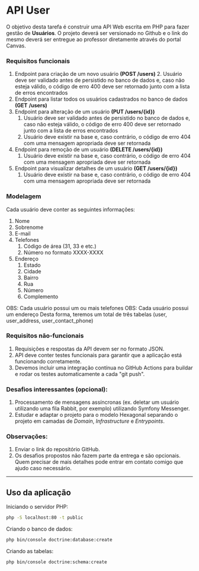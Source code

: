 # API User

O objetivo desta tarefa é construir uma API Web escrita em PHP para fazer gestão
de **Usuários**. O projeto deverá ser versionado no Github e o link do mesmo deverá ser
entregue ao professor diretamente através do portal Canvas.

### Requisitos funcionais

1. Endpoint para criação de um novo usuário **(POST /users)**
     2. Usuário deve ser validado antes de persistido no banco de dados e, caso
         não esteja válido, o código de erro 400 deve ser retornado junto com a
         lista de erros encontrados
2. Endpoint para listar todos os usuários cadastrados no banco de dados **(GET**
     **/users)**
3. Endpoint para alteração de um usuário **(PUT /users/{id})**
     1. Usuário deve ser validado antes de persistido no banco de dados e, caso
          não esteja válido, o código de erro 400 deve ser retornado junto com a
            lista de erros encontrados
     2. Usuário deve existir na base e, caso contrário, o código de erro 404 com
          uma mensagem apropriada deve ser retornada
4. Endpoint para remoção de um usuário **(DELETE /users/{id})**
     1. Usuário deve existir na base e, caso contrário, o código de erro 404 com
          uma mensagem apropriada deve ser retornada
5. Endpoint para visualizar detalhes de um usuário **(GET /users/{id})**
     1. Usuário deve existir na base e, caso contrário, o código de erro 404 com
            uma mensagem apropriada deve ser retornada

### Modelagem

  Cada usuário deve conter as seguintes informações:

1. Nome
2. Sobrenome
3. E-mail
4. Telefones
   1. Código de área (31, 33 e etc.)
   2. Número no formato XXXX-XXXX
5. Endereço
   1. Estado
   2. Cidade
   3. Bairro
   4. Rua
   5. Número
   6. Complemento

OBS: Cada usuário possui um ou mais telefones
OBS: Cada usuário possui um endereço
Desta forma, teremos um total de três tabelas (user, user_address, user_contact_phone)

### Requisitos não-funcionais

1. Requisições e respostas da API devem ser no formato JSON.
2. API deve conter testes funcionais para garantir que a aplicação está funcionando
      corretamente.
3. Devemos incluir uma integração contínua no GitHub Actions para buildar e
      rodar os testes automaticamente a cada "git push".

### Desafios interessantes (opcional):

1. Processamento de mensagens assíncronas (ex. deletar um usuário utilizando uma
      fila Rabbit, por exemplo) utilizando Symfony Messenger.
2. Estudar e adaptar o projeto para o modelo Hexagonal separando o projeto em
      camadas de *Domain*, *Infrastructure* e *Entrypoints*.

### Observações:

1. Enviar o link do repositório GitHub.
2. Os desafios propostos não fazem parte da entrega e são opcionais. Quem precisar de
      mais detalhes pode entrar em contato comigo que ajudo caso necessário.



------

## Uso da aplicação

Iniciando o servidor PHP:

```bash
php -S localhost:80 -t public
```

Criando o banco de dados:

```bash
php bin/console doctrine:database:create
```

Criando as tabelas:

```bash
php bin/console doctrine:schema:create
```

